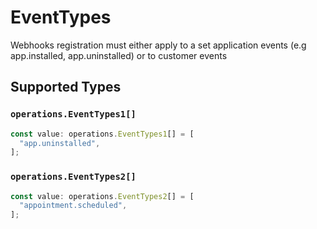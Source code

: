 # EventTypes

Webhooks registration must either apply to a set application events (e.g app.installed, app.uninstalled) or to customer events


## Supported Types

### `operations.EventTypes1[]`

```typescript
const value: operations.EventTypes1[] = [
  "app.uninstalled",
];
```

### `operations.EventTypes2[]`

```typescript
const value: operations.EventTypes2[] = [
  "appointment.scheduled",
];
```

